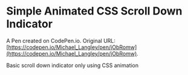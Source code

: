 # Simple Animated CSS Scroll Down Indicator

A Pen created on CodePen.io. Original URL: [https://codepen.io/Michael_Langley/pen/jObRomw](https://codepen.io/Michael_Langley/pen/jObRomw).

Basic scroll down indicator only using CSS animation